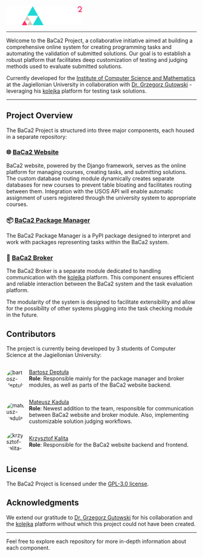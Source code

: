 <img src="baca2_logo.png" alt="BaCa2 Logo" width="200"/>

---

Welcome to the BaCa2 Project, a collaborative initiative aimed at building a comprehensive online system for creating programming tasks and automating the validation of submitted solutions. Our goal is to establish a robust platform that facilitates deep customization of testing and judging methods used to evaluate submitted solutions.

Currently developed for the [Institute of Computer Science and Mathematics](https://ii.uj.edu.pl/en_GB/start) at the Jagiellonian University in collaboration with [Dr. Grzegorz Gutowski](https://www.tcs.uj.edu.pl/gutowski) - leveraging his [kolejka](https://github.com/kolejka/kolejka) platform for testing task solutions.

---

## Project Overview

The BaCa2 Project is structured into three major components, each housed in a separate repository:

### 🌐 [BaCa2 Website](https://github.com/BaCa2-project/BaCa2)

BaCa2 website, powered by the Django framework, serves as the online platform for managing courses, creating tasks, and submitting solutions. The custom database routing module dynamically creates separate databases for new courses to prevent table bloating and facilitates routing between them. Integration with the USOS API will enable automatic assignment of users registered through the university system to appropriate courses.

### 📦 [BaCa2 Package Manager](https://github.com/BaCa2-project/BaCa2-package-manager)

The BaCa2 Package Manager is a PyPI package designed to interpret and work with packages representing tasks within the BaCa2 system.

### 🔄 [BaCa2 Broker](https://github.com/BaCa2-project/BaCa2-broker)

The BaCa2 Broker is a separate module dedicated to handling communication with the [kolejka](https://github.com/kolejka/kolejka) platform. This component ensures efficient and reliable interaction between the BaCa2 system and the task evaluation platform.

The modularity of the system is designed to facilitate extensibility and allow for the possibility of other systems plugging into the task checking module in the future.

## Contributors

The project is currently being developed by 3 students of Computer Science at the Jagiellonian University:

<div style="display: flex; align-items: center; margin: 0">
<img src="https://avatars.githubusercontent.com/u/71557281?v=4" title="bartosz-deptula" width="50" height="50" style="float: left; margin-right: 10px; border-radius: 50%" alt="bartosz-deptula-pfp"/>

[Bartosz Deptuła](https://github.com/ZyndramZM)<br>
**Role**: Responsible mainly for the package manager and broker modules, as well as parts of the BaCa2 website backend.
</div>

<div style="display: flex; align-items: center; margin: 0">
<img src="https://avatars.githubusercontent.com/u/89481714?v=4" title="mateusz-kadula" width="50" height="50" style="float: left; margin-right: 10px; border-radius: 50%" alt="mateusz-kadula-pfp"/>

[Mateusz Kadula](https://github.com/Matthew-1981)<br>
**Role**: Newest addition to the team, responsible for communication between BaCa2 website and broker module. Also, implementing customizable solution judging workflows.
</div>

<div style="display: flex; align-items: center; margin: 0">
<img src="https://avatars.githubusercontent.com/u/116686132?v=4" title="krzysztof-kalita" width="50" height="50" style="float: left; margin-right: 10px; border-radius: 50%" alt="krzysztof-kalita-pfp"/>

[Krzysztof Kalita](https://github.com/k-kalita)<br>
**Role**: Responsible for the BaCa2 website backend and frontend.
</div>

## License

The BaCa2 Project is licensed under the [GPL-3.0 license](LICENSE).

## Acknowledgments

We extend our gratitude to [Dr. Grzegorz Gutowski](https://www.tcs.uj.edu.pl/gutowski) for his collaboration and the [kolejka](https://github.com/kolejka/kolejka) platform without which this project could not have been created.

---

Feel free to explore each repository for more in-depth information about each component.
